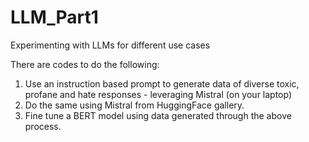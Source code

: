 # LLM_Part1
Experimenting with LLMs for different use cases

There are codes to do the following:
1. Use an instruction based prompt to generate data of diverse toxic, profane and hate responses - leveraging Mistral (on your laptop)
2. Do the same using Mistral from HuggingFace gallery.
3. Fine tune a BERT model using data generated through the above process.
